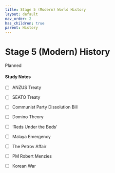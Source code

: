 ```yaml
---
title: Stage 5 (Modern) World History
layout: default
nav_order: 2
has_children: true
parent: History
---
```


# Stage 5 (Modern) History
<label class="label label-purple">Planned</label>

#### Study Notes

- [ ] ANZUS Treaty
- [ ] SEATO Treaty
- [ ] Communist Party Dissolution Bill
- [ ] Domino Theory
- [ ] ‘Reds Under the Beds’
- [ ] Malaya Emergency
- [ ] The Petrov Affair
- [ ] PM Robert Menzies
- [ ] Korean War

